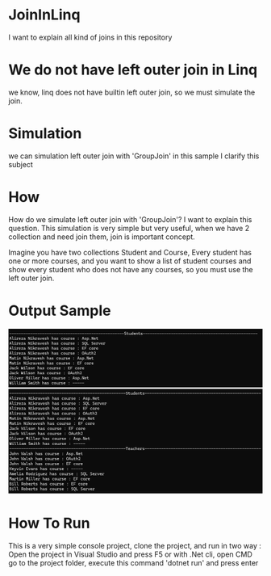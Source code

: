 # JoinInLinq

I want to explain all kind of joins in this repository

# We do not have left outer join in Linq

we know, linq does not have builtin left outer join, so we must simulate the join.

# Simulation

we can simulation left outer join with 'GroupJoin' in this sample I clarify this subject

# How

How do we simulate left outer join with 'GroupJoin'?
I want to explain this question.
This simulation is very simple but very useful, when we have 2 collection and need join them, join is important concept.

Imagine you have two collections Student and Course, Every student has one or more courses, and you want to show a list of student courses and show every student who does not have any courses, so you must use the left outer join.

# Output Sample

![Build Cart Api](https://github.com/nikravesh/JoinInLinq/blob/main/LeftouterJoinSimulation.Output/OutputSample/result.png)
![Build Cart Api](https://github.com/nikravesh/JoinInLinq/blob/main/LeftouterJoinSimulation.Output/OutputSample/Screenshot%202024-09-12%20181246.png)

# How To Run

This is a very simple console project, clone the project, and run in two way :
Open the project in Visual Studio and press F5
or with .Net cli, open CMD go to the project folder, execute this command 'dotnet run' and press enter

